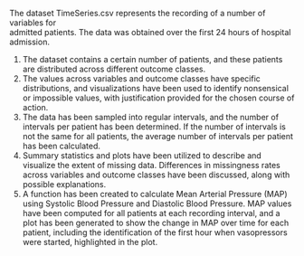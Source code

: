 The	dataset	TimeSeries.csv	represents	the	recording of	a	number	of	variables for	
admitted patients.	 The	 data	 was obtained	 over	 the	 first	 24	 hours	 of	 hospital	
admission.	

1. The dataset contains a certain number of patients, and these patients are distributed across different outcome classes.
2. The values across variables and outcome classes have specific distributions, and visualizations have been used to identify nonsensical or impossible values, with justification provided for the chosen course of action.
3. The data has been sampled into regular intervals, and the number of intervals per patient has been determined. If the number of intervals is not the same for all patients, the average number of intervals per patient has been calculated.
4. Summary statistics and plots have been utilized to describe and visualize the extent of missing data. Differences in missingness rates across variables and outcome classes have been discussed, along with possible explanations.
5. A function has been created to calculate Mean Arterial Pressure (MAP) using Systolic Blood Pressure and Diastolic Blood Pressure. MAP values have been computed for all patients at each recording interval, and a plot has been generated to show the change in MAP over time for each patient, including the identification of the first hour when vasopressors were started, highlighted in the plot.
